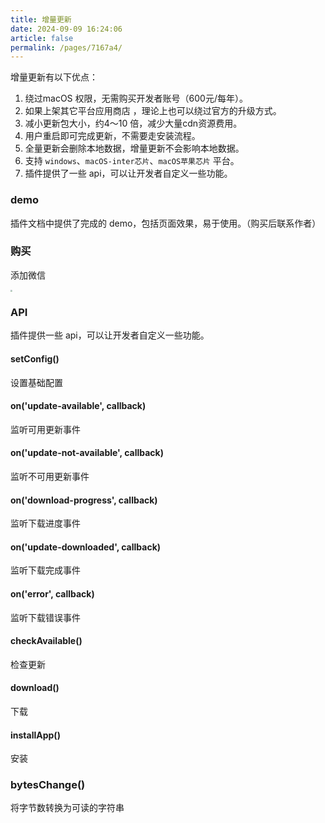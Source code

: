 ```yaml
---
title: 增量更新
date: 2024-09-09 16:24:06
article: false
permalink: /pages/7167a4/
---
```


增量更新有以下优点：

1. 绕过macOS 权限，无需购买开发者账号（600元/每年）。
2. 如果上架其它平台应用商店 ，理论上也可以绕过官方的升级方式。
3. 减小更新包大小，约4～10 倍，减少大量cdn资源费用。
4. 用户重启即可完成更新，不需要走安装流程。
5. 全量更新会删除本地数据，增量更新不会影响本地数据。
6. 支持 `windows`、`macOS-inter芯片`、`macOS苹果芯片` 平台。
7. 插件提供了一些 api，可以让开发者自定义一些功能。

### demo
插件文档中提供了完成的 demo，包括页面效果，易于使用。（购买后联系作者）

### 购买

添加微信

<img style="zoom:20%;" src="https://img01.kaka996.com/ee/wx-2.jpg" >

### API
插件提供一些 api，可以让开发者自定义一些功能。

#### setConfig()
设置基础配置

#### on('update-available', callback)
监听可用更新事件

#### on('update-not-available', callback)
监听不可用更新事件

#### on('download-progress', callback)
监听下载进度事件

#### on('update-downloaded', callback)
监听下载完成事件

#### on('error', callback)
监听下载错误事件

#### checkAvailable()
检查更新

#### download()
下载

#### installApp()
安装

### bytesChange()
将字节数转换为可读的字符串

